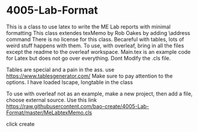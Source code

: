 # 4005-Lab-Format
This is a class to use latex to write the ME Lab reports with minimal formatting This class extendes texMemo by Rob Oakes by adding \address command There is no license for this class. Becareful with tables, lots of weird stuff happens with them. To use, with overleaf, bring in all the files except the readme to the overleaf workspace. Main.tex is an example code for Latex but does not go over everything. Dont Modify the .cls file.

Tables are special and a pain in the ass. use https://www.tablesgenerator.com/
Make sure to pay attention to the options. I have loaded lscape, longtable in the class

To use with overleaf not as an example, make a new project, then add a file, choose external source. Use this link https://raw.githubusercontent.com/bao-create/4005-Lab-Format/master/MeLabtexMemo.cls

click create
